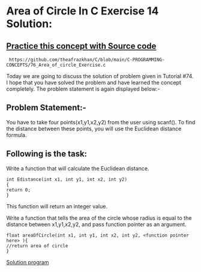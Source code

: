 # Area of Circle In C Exercise 14 Solution: 

## [Practice this concept with Source code ](https://github.com/theafrazkhan/C/blob/main/C-PROGRAMMING-CONCEPTS/76_Area_of_circle_Exercise.c)

```
 https://github.com/theafrazkhan/C/blob/main/C-PROGRAMMING-CONCEPTS/76_Area_of_circle_Exercise.c
```

Today we are going to discuss the solution of problem given in Tutorial #74. I hope that you have solved the problem and have learned the concept completely. The problem statement is again displayed below:-

## Problem Statement:-
You have to take four points(x1,y1,x2,y2) from the user using scanf(). To find the distance between these points, you will use the Euclidean distance formula. 

## Following is the task:

Write a function that will calculate the Euclidean distance.
```
int Edistance(int x1, int y1, int x2, int y2)
{
return 0;
}
```
This function will return an integer value.

Write a function that tells the area of the circle whose radius is equal to the distance between x1,y1,x2,y2, and pass function pointer as an argument.
```
float areaOfCircle(int x1, int y1, int x2, int y2, <function pointer here> ){
//return area of circle
}

```
 [Solution program ](github.com/theafrazkhan)